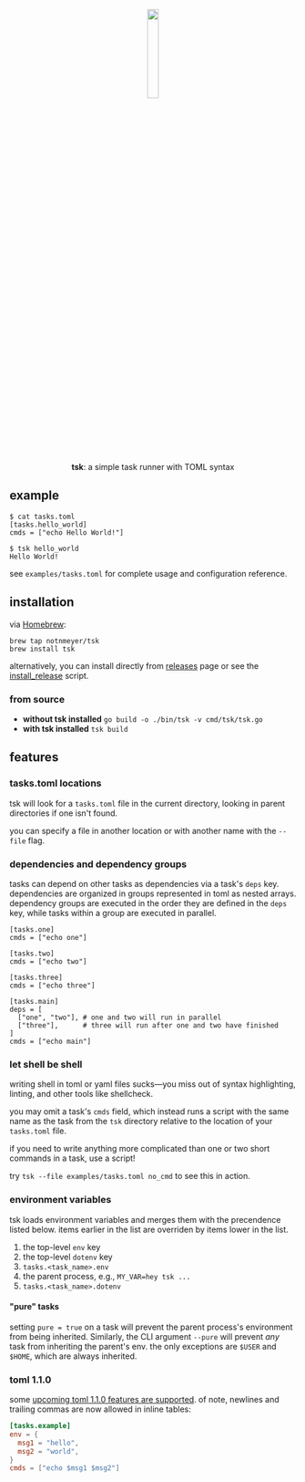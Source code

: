 <p align="center">
  <img src="https://github.com/notnmeyer/tsk/assets/672246/bb8c8c55-756a-4eb0-be9f-9697267bb012" width="20%" />
  <p align="center"><b>tsk</b>: a simple task runner with TOML syntax</p>
</p>

## example

```
$ cat tasks.toml
[tasks.hello_world]
cmds = ["echo Hello World!"]

$ tsk hello_world
Hello World!
```

see `examples/tasks.toml` for complete usage and configuration reference.

## installation

via [Homebrew](https://brew.sh):

```
brew tap notnmeyer/tsk
brew install tsk
```

alternatively, you can install directly from [releases](https://github.com/notnmeyer/tsk/releases) page or see the [install_release](./scripts/install_release.sh) script.

### from source

- **without tsk installed** `go build -o ./bin/tsk -v cmd/tsk/tsk.go`
- **with tsk installed** `tsk build`

## features

### tasks.toml locations

tsk will look for a `tasks.toml` file in the current directory, looking in parent directories if one isn't found.

you can specify a file in another location or with another name with the `--file` flag.

### dependencies and dependency groups

tasks can depend on other tasks as dependencies via a task's `deps` key. dependencies are organized in groups represented in toml as nested arrays. dependency groups are executed in the order they are defined in the `deps` key, while tasks within a group are executed in parallel.

```
[tasks.one]
cmds = ["echo one"]

[tasks.two]
cmds = ["echo two"]

[tasks.three]
cmds = ["echo three"]

[tasks.main]
deps = [
  ["one", "two"], # one and two will run in parallel
  ["three"],      # three will run after one and two have finished
]
cmds = ["echo main"]
```

### let shell be shell

writing shell in toml or yaml files sucks—you miss out of syntax highlighting, linting, and other tools like shellcheck.

you may omit a task's `cmds` field, which instead runs a script with the same name as the task from the `tsk` directory relative to the location of your `tasks.toml` file.

if you need to write anything more complicated than one or two short commands in a task, use a script!

try `tsk --file examples/tasks.toml no_cmd` to see this in action.

### environment variables

tsk loads environment variables and merges them with the precendence listed below. items earlier in the list are overriden by items lower in the list.

1. the top-level `env` key
1. the top-level `dotenv` key
1. `tasks.<task_name>.env`
1. the parent process, e.g., `MY_VAR=hey tsk ...`
1. `tasks.<task_name>.dotenv`

#### "pure" tasks

setting `pure = true` on a task will prevent the parent process's environment from being inherited. Similarly, the CLI argument `--pure` will prevent _any_ task from inheriting the parent's env. the only exceptions are `$USER` and `$HOME`, which are always inherited.

### toml 1.1.0

some [upcoming toml 1.1.0 features are supported](https://github.com/toml-lang/toml/blob/main/CHANGELOG.md#unreleased). of note, newlines and trailing commas are now allowed in inline tables:

```toml
[tasks.example]
env = {
  msg1 = "hello",
  msg2 = "world",
}
cmds = ["echo $msg1 $msg2"]
```
